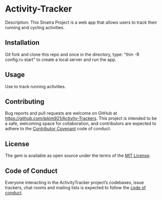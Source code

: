 # Activity-Tracker


Description:
This Sinatra Project is a web app that allows users to track their running and cycling activities.


## Installation

Git fork and clone this repo and once in the directory, type: "thin -R config.ru start"  to create a local server and run the app.

## Usage

Use to track running activities.

## Contributing

Bug reports and pull requests are welcome on GitHub at https://github.com/jpkim921/Activity-Trackers. This project is intended to be a safe, welcoming space for collaboration, and contributors are expected to adhere to the [Contributor Covenant](http://contributor-covenant.org) code of conduct.

## License

The gem is available as open source under the terms of the [MIT License](https://opensource.org/licenses/MIT).

## Code of Conduct

Everyone interacting in the ActivityTracker project’s codebases, issue trackers, chat rooms and mailing lists is expected to follow the [code of conduct](https://github.com/jpkim921/Activity-Tracker/blob/master/CODE_OF_CONDUCT.md).

